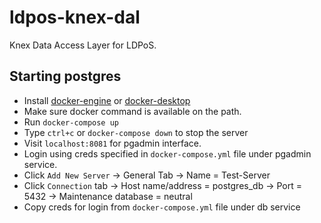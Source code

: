 # ldpos-knex-dal
Knex Data Access Layer for LDPoS.

## Starting postgres
- Install [docker-engine](https://docs.docker.com/engine/install/) or [docker-desktop](https://docs.docker.com/docker-for-windows/install/)
- Make sure docker command is available on the path.
- Run ```docker-compose up```
- Type ```ctrl+c``` or ```docker-compose down``` to stop the server
- Visit ```localhost:8081``` for pgadmin interface.
- Login using creds specified in ```docker-compose.yml``` file under pgadmin service.
- Click ```Add New Server``` -> General Tab -> Name = Test-Server
- Click ```Connection``` tab -> Host name/address = postgres_db -> Port = 5432 -> Maintenance database = neutral
- Copy creds for login from ```docker-compose.yml``` file under db service
